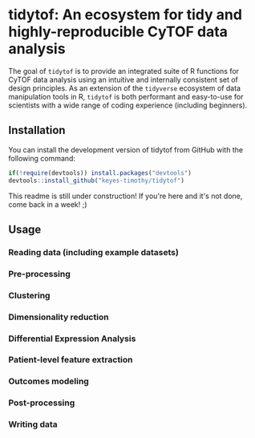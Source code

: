 
<!-- README.md is generated from README.Rmd. Please edit that file -->

# tidytof: An ecosystem for tidy and highly-reproducible CyTOF data analysis

<!-- badges: start -->
<!-- badges: end -->

The goal of `tidytof` is to provide an integrated suite of R functions
for CyTOF data analysis using an intuitive and internally consistent set
of design principles. As an extension of the `tidyverse` ecosystem of
data manipulation tools in R, `tidytof` is both performant and
easy-to-use for scientists with a wide range of coding experience
(including beginners).

## Installation

You can install the development version of tidytof from GitHub with the
following command:

``` r
if(!require(devtools)) install.packages("devtools") 
devtools::install_github("keyes-timothy/tidytof")
```

This readme is still under construction! If you're here and it's not done, come back in a week! ;)

## Usage

### Reading data (including example datasets)

### Pre-processing

### Clustering

### Dimensionality reduction

### Differential Expression Analysis

### Patient-level feature extraction

### Outcomes modeling

### Post-processing

### Writing data

